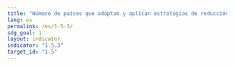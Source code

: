 ```yaml
---
title: "Número de países que adoptan y aplican estrategias de reducción del riesgo de desastres a nivel local en consonancia con el Marco de Sendái para la Reducción del Riesgo de Desastres 2015-2030"
lang: es
permalink: /es/1-5-3/
sdg_goal: 1
layout: indicator
indicator: "1.5.3"
target_id: "1.5"
---
```


